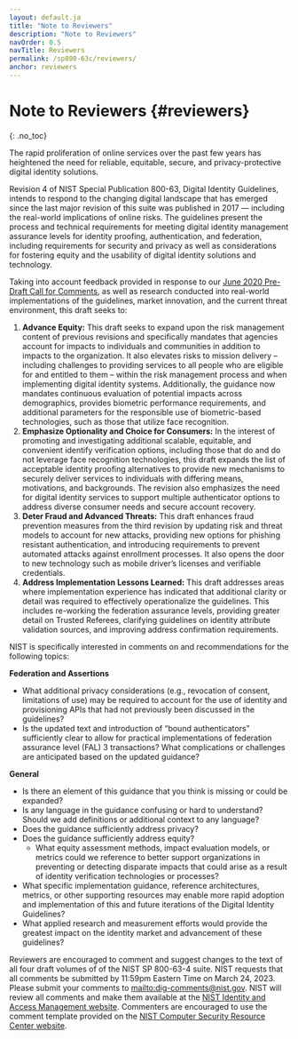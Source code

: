 ```yaml
---
layout: default.ja
title: "Note to Reviewers"
description: "Note to Reviewers"
navOrder: 0.5
navTitle: Reviewers
permalink: /sp800-63c/reviewers/
anchor: reviewers
---
```


# Note to Reviewers {#reviewers}
{: .no_toc}

The rapid proliferation of online services over the past few years has heightened the need for reliable, equitable, secure, and privacy-protective digital identity solutions. 

Revision 4 of NIST Special Publication 800-63, Digital Identity Guidelines, intends to respond to the changing digital landscape that has emerged since the last major revision of this suite was published in 2017 &mdash; including the real-world implications of online risks. The guidelines present the process and technical requirements for meeting digital identity management assurance levels for identity proofing, authentication, and federation, including requirements for security and privacy as well as considerations for fostering equity and the usability of digital identity solutions and technology.

Taking into account feedback provided in response to our [June 2020 Pre-Draft Call for Comments](https://csrc.nist.gov/publications/detail/sp/800-63/4/archive/2020-06-08), as well as research conducted into real-world implementations of the guidelines, market innovation, and the current threat environment, this draft seeks to:

1. **Advance Equity:** This draft seeks to expand upon the risk management content of previous revisions and specifically mandates that agencies account for impacts to individuals and communities in addition to impacts to the organization. It also elevates risks to mission delivery – including challenges to providing services to all people who are eligible for and entitled to them – within the risk management process and when implementing digital identity systems. Additionally, the guidance now mandates continuous evaluation of potential impacts across demographics, provides biometric performance requirements, and additional parameters for the responsible use of biometric-based technologies, such as those that utilize face recognition. 
2. **Emphasize Optionality and Choice for Consumers:** In the interest of promoting and investigating additional scalable, equitable, and convenient identify verification options, including those that do and do not leverage face recognition technologies, this draft expands the list of acceptable identity proofing alternatives to provide new mechanisms to securely deliver services to individuals with differing means, motivations, and backgrounds. The revision also emphasizes the need for digital identity services to support multiple authenticator options to address diverse consumer needs and secure account recovery.
3. **Deter Fraud and Advanced Threats:** This draft enhances fraud prevention measures from the third revision by updating risk and threat models to account for new attacks, providing new options for phishing resistant authentication, and introducing requirements to prevent automated attacks against enrollment processes. It also opens the door to new technology such as mobile driver’s licenses and verifiable credentials. 
4. **Address Implementation Lessons Learned:** This draft addresses areas where implementation experience has indicated that additional clarity or detail was required to effectively operationalize the guidelines. This includes re-working the federation assurance levels, providing greater detail on Trusted Referees, clarifying guidelines on identity attribute validation sources, and improving address confirmation requirements. 

NIST is specifically interested in comments on and recommendations for the following topics:

**Federation and Assertions**

- What additional privacy considerations (e.g., revocation of consent, limitations of use) may be required to account for the use of identity and provisioning APIs that had not previously been discussed in the guidelines?
- Is the updated text and introduction of “bound authenticators” sufficiently clear to allow for practical implementations of federation assurance level (FAL) 3 transactions? What complications or challenges are anticipated based on the updated guidance?

**General**

- Is there an element of this guidance that you think is missing or could be expanded?
- Is any language in the guidance confusing or hard to understand? Should we add definitions or additional context to any language?
- Does the guidance sufficiently address privacy? 
- Does the guidance sufficiently address equity? 
    - What equity assessment methods, impact evaluation models, or metrics could we reference to better support organizations in preventing or detecting disparate impacts that could arise as a result of identity verification technologies or processes?
- What specific implementation guidance, reference architectures, metrics, or other supporting resources may enable more rapid adoption and implementation of this and future iterations of the Digital Identity Guidelines?
- What applied research and measurement efforts would provide the greatest impact on the identity market and advancement of these guidelines?

Reviewers are encouraged to comment and suggest changes to the text of all four draft volumes of of the NIST SP 800-63-4 suite. NIST requests that all comments be submitted by 11:59pm Eastern Time on March 24, 2023. Please submit your comments to <mailto:dig-comments@nist.gov>. NIST will review all comments and make them available at the [NIST Identity and Access Management website](https://www.nist.gov/identity-access-management). Commenters are encouraged to use the comment template provided on the [NIST Computer Security Resource Center website](https://csrc.nist.gov/publications/detail/sp/800-63c/4/draft).

